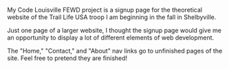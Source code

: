 My Code Louisville FEWD project is a signup page for the theoretical website of the Trail Life USA troop I am beginning in the fall in Shelbyville. 

Just one page of a larger website, I thought the signup page would give me an opportunity to display a lot of different elements of web development.

The "Home," "Contact," and "About" nav links go to unfinished pages of the site.
Feel free to pretend they are finished!
